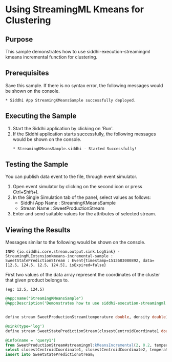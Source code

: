 # Using StreamingML Kmeans for Clustering

## Purpose
This sample demonstrates how to use siddhi-execution-streamingml kmeans incremental function for clustering.

## Prerequisites
Save this sample. If there is no syntax error, the following messages would be shown on the console.
```
* Siddhi App StreamingKMeansSample successfully deployed.
```

## Executing the Sample
1. Start the Siddhi application by clicking on 'Run'.
2. If the Siddhi application starts successfully, the following messages would be shown on the console.
	```
	* StreamingKMeansSample.siddhi - Started Successfully!
	```

## Testing the Sample
You can publish data event to the file, through event simulator.
1. Open event simulator by clicking on the second icon or press Ctrl+Shift+I.
2. In the Single Simulation tab of the panel, select values as follows:
	* Siddhi App Name  : StreamingKMeansSample
	* Stream Name     : SweetProductionStream
3. Enter and send suitable values for the attributes of selected stream.

## Viewing the Results
Messages similar to the following would be shown on the console.
```
INFO {io.siddhi.core.stream.output.sink.LogSink} - StreamingMLExtensionkmeans-incremental-sample : SweetStatePredictionStream : Event{timestamp=1513603080892, data=[12.5, 124.5, 12.5, 124.5], isExpired=false}
```

First two values of the data array represent the coordinates of the cluster that given product belongs to.
```
(eg: 12.5, 124.5)
```

```sql
@App:name("StreamingKMeansSample")
@App:Description('Demonstrates how to use siddhi-execution-streamingml kmeans incremental function for clustering.')


define stream SweetProductionStream(temperature double, density double);

@sink(type='log')
define stream SweetStatePredictionStream(closestCentroidCoordinate1 double, closestCentroidCoordinate2 double, temperature double, density double);

@info(name = 'query1')
from SweetProductionStream#streamingml:kMeansIncremental(2, 0.2, temperature, density)
select closestCentroidCoordinate1, closestCentroidCoordinate2, temperature, density
insert into SweetStatePredictionStream;
```